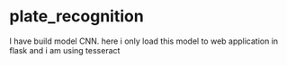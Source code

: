 # plate_recognition
I have build model CNN. here i only load this model to web application in flask and i am using tesseract
